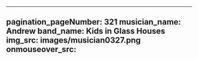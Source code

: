 ------
pagination_pageNumber: 321
musician_name: Andrew
band_name: Kids in Glass Houses
img_src: images/musician0327.png
onmouseover_src: 
------